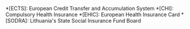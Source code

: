 *[ECTS]: European Credit Transfer and Accumulation System
*[CHI]: Compulsory Health Insurance
*[EHIC]: European Health Insurance Card
*[SODRA]: Lithuania's State Social Insurance Fund Board
